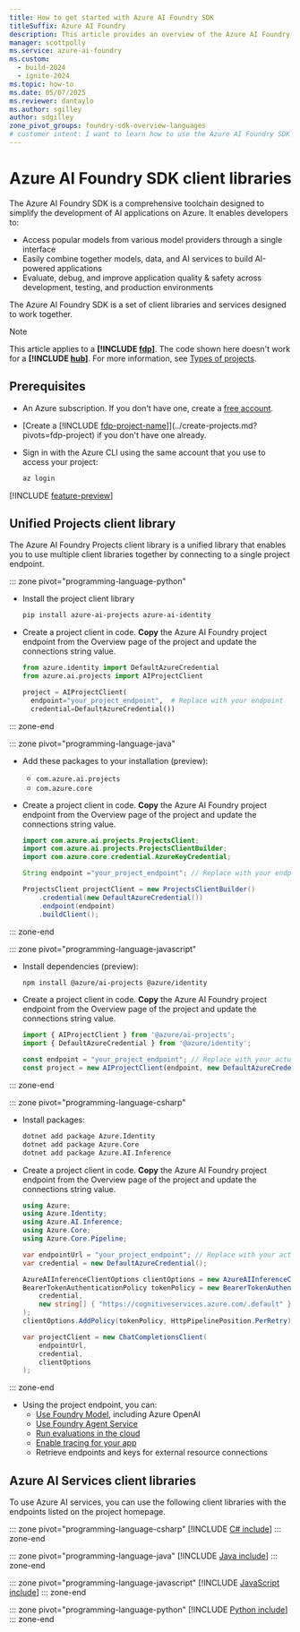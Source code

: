 ```yaml
---
title: How to get started with Azure AI Foundry SDK
titleSuffix: Azure AI Foundry
description: This article provides an overview of the Azure AI Foundry SDK and how to get started using it.
manager: scottpolly
ms.service: azure-ai-foundry
ms.custom:
  - build-2024
  - ignite-2024
ms.topic: how-to
ms.date: 05/07/2025
ms.reviewer: dantaylo
ms.author: sgilley
author: sdgilley
zone_pivot_groups: foundry-sdk-overview-languages
# customer intent: I want to learn how to use the Azure AI Foundry SDK to build AI applications on Azure.
---
```


# Azure AI Foundry SDK client libraries

The Azure AI Foundry SDK is a comprehensive toolchain designed to simplify the development of AI applications on Azure. It enables developers to:

- Access popular models from various model providers through a single interface
- Easily combine together models, data, and AI services to build AI-powered applications
- Evaluate, debug, and improve application quality & safety across development, testing, and production environments

The Azure AI Foundry SDK is a set of client libraries and services designed to work together. 

> [!NOTE]
> This article applies to a **[!INCLUDE [fdp](../../includes/fdp-project-name.md)]**. The code shown here doesn't work for a **[!INCLUDE [hub](../../includes/hub-project-name.md)]**. For more information, see [Types of projects](../../what-is-azure-ai-foundry.md#project-types).

## Prerequisites

* An Azure subscription. If you don't have one, create a [free account](https://azure.microsoft.com/free/).
* [Create a [!INCLUDE [fdp-project-name](../../includes/fdp-project-name.md)]](../create-projects.md?pivots=fdp-project) if you don't have one already.
* Sign in with the Azure CLI using the same account that you use to access your project:

    ```bash
    az login
    ```

[!INCLUDE [feature-preview](../../includes/feature-preview.md)]

## Unified Projects client library

The Azure AI Foundry Projects client library is a unified library that enables you to use multiple client libraries together by connecting to a single project endpoint.

::: zone pivot="programming-language-python"

* Install the project client library 

    ```bash
    pip install azure-ai-projects azure-ai-identity
    ```

* Create a project client in code. **Copy** the Azure AI Foundry project endpoint from the Overview page of the project and update the connections string value.

    ```python
    from azure.identity import DefaultAzureCredential
    from azure.ai.projects import AIProjectClient
    
    project = AIProjectClient(
      endpoint="your_project_endpoint",  # Replace with your endpoint
      credential=DefaultAzureCredential())
    ```

::: zone-end

::: zone pivot="programming-language-java"


* Add these packages to your installation (preview):
    * `com.azure.ai.projects`
    * `com.azure.core`

* Create a project client in code. **Copy** the Azure AI Foundry project endpoint from the Overview page of the project and update the connections string value.

    ```java
    import com.azure.ai.projects.ProjectsClient;
    import com.azure.ai.projects.ProjectsClientBuilder;
    import com.azure.core.credential.AzureKeyCredential;
    
    String endpoint ="your_project_endpoint"; // Replace with your endpoint
    
    ProjectsClient projectClient = new ProjectsClientBuilder()
        .credential(new DefaultAzureCredential())
        .endpoint(endpoint)
        .buildClient();
    ```



::: zone-end

::: zone pivot="programming-language-javascript"

* Install dependencies (preview):

    ```bash
    npm install @azure/ai-projects @azure/identity
    ```

* Create a project client in code. **Copy** the Azure AI Foundry project endpoint from the Overview page of the project and update the connections string value.


    ```javascript
    import { AIProjectClient } from '@azure/ai-projects';
    import { DefaultAzureCredential } from '@azure/identity';
    
    const endpoint = "your_project_endpoint"; // Replace with your actual endpoint
    const project = new AIProjectClient(endpoint, new DefaultAzureCredential());
    ```

::: zone-end

::: zone pivot="programming-language-csharp"

* Install packages:

    ```bash
    dotnet add package Azure.Identity
    dotnet add package Azure.Core
    dotnet add package Azure.AI.Inference
    ```

* Create a project client in code. **Copy** the Azure AI Foundry project endpoint from the Overview page of the project and update the connections string value.

    ```csharp
    using Azure;
    using Azure.Identity;
    using Azure.AI.Inference;
    using Azure.Core;
    using Azure.Core.Pipeline;
    
    var endpointUrl = "your_project_endpoint"; // Replace with your actual endpoint
    var credential = new DefaultAzureCredential();
    
    AzureAIInferenceClientOptions clientOptions = new AzureAIInferenceClientOptions();
    BearerTokenAuthenticationPolicy tokenPolicy = new BearerTokenAuthenticationPolicy(
        credential, 
        new string[] { "https://cognitiveservices.azure.com/.default" }
    );
    clientOptions.AddPolicy(tokenPolicy, HttpPipelinePosition.PerRetry);
    
    var projectClient = new ChatCompletionsClient(
        endpointUrl, 
        credential,
        clientOptions
    );
    ```

::: zone-end

<a name="azure-ai-foundry-agent-service"></a>
* Using the project endpoint, you can:
    - [Use Foundry Model](../../quickstarts/get-started-code.md), including Azure OpenAI
    - [Use Foundry Agent Service](../../../ai-services/agents/quickstart.md?context=/azure/ai-foundry/context/context)
    - [Run evaluations in the cloud](../../../ai-services/openai/how-to/evaluations.md?context=/azure/ai-foundry/context/context)
    - [Enable tracing for your app](../../concepts/trace.md) 
    - Retrieve endpoints and keys for external resource connections

## Azure AI Services client libraries

To use Azure AI services, you can use the following client libraries with the endpoints listed on the project homepage.

<!-- ::: zone pivot="programming-language-cpp"
[!INCLUDE [C++ include](../../includes/sdk/cpp.md)]
::: zone-end -->

::: zone pivot="programming-language-csharp"
[!INCLUDE [C# include](../../includes/sdk/csharp.md)]
::: zone-end

<!-- ::: zone pivot="programming-language-go"
[!INCLUDE [Go include](../../includes/sdk/go.md)]
::: zone-end -->

::: zone pivot="programming-language-java"
[!INCLUDE [Java include](../../includes/sdk/java.md)]
::: zone-end

::: zone pivot="programming-language-javascript"
[!INCLUDE [JavaScript include](../../includes/sdk/javascript.md)]
::: zone-end

<!-- ::: zone pivot="programming-language-objectivec"
[!INCLUDE [ObjectiveC include](../../includes/sdk/objective-c.md)]
::: zone-end -->

::: zone pivot="programming-language-python"
[!INCLUDE [Python include](./../../includes/sdk/python.md)]
::: zone-end

<!-- ::: zone pivot="programming-language-swift"
[!INCLUDE [Swift include](../../includes/sdk/swift.md)]
::: zone-end -->
